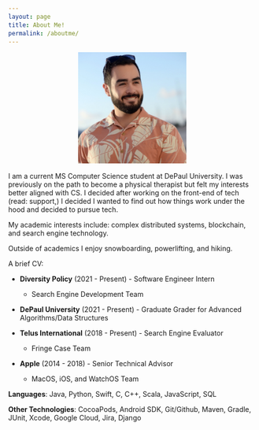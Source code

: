 ```yaml
---
layout: page
title: About Me!
permalink: /aboutme/
---
```


<p align="center">
<img src="/images/IMG_5914.jpg" alt="ME" width="220"/>
</p>

I am a current MS Computer Science student at DePaul University. I was previously on the path to become a physical therapist 
but felt my interests better aligned with CS. I decided after working on the front-end of tech (read: support,)
I decided I wanted to find out how things work under the hood and decided to pursue tech.

My academic interests include: complex distributed systems, blockchain, and search engine technology.

Outside of academics I enjoy snowboarding, powerlifting, and hiking.

A brief CV:

- <b>Diversity Policy</b> (2021 - Present) - Software Engineer Intern
	- Search Engine Development Team

- <b>DePaul University</b> (2021 - Present) - Graduate Grader for Advanced Algorithms/Data Structures

- <b>Telus International</b> (2018 - Present) - Search Engine Evaluator
	- Fringe Case Team

- <b>Apple</b> (2014 - 2018) - Senior Technical Advisor
	- MacOS, iOS, and WatchOS Team


<b>Languages</b>: Java, Python, Swift, C, C++, Scala, JavaScript, SQL

<b>Other Technologies</b>: CocoaPods, Android SDK, Git/Github, Maven, Gradle, JUnit, Xcode, Google Cloud, Jira, Django